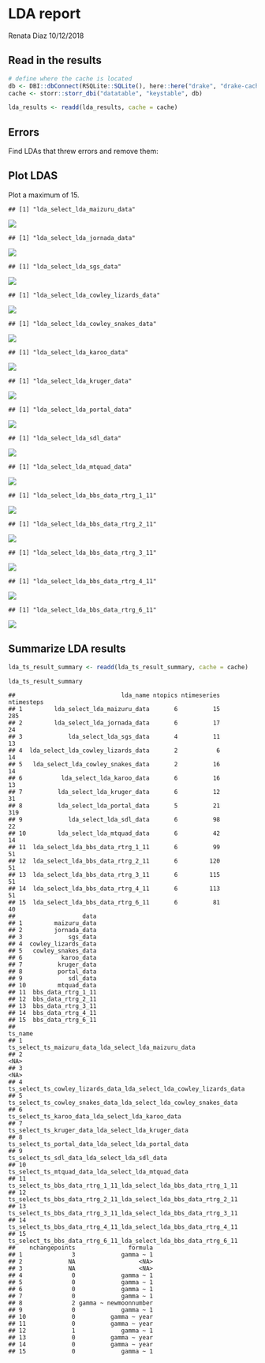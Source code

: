 LDA report
================
Renata Diaz
10/12/2018

Read in the results
-------------------

``` r
# define where the cache is located
db <- DBI::dbConnect(RSQLite::SQLite(), here::here("drake", "drake-cache.sqlite"))
cache <- storr::storr_dbi("datatable", "keystable", db)

lda_results <- readd(lda_results, cache = cache)
```

Errors
------

Find LDAs that threw errors and remove them:

Plot LDAS
---------

Plot a maximum of 15.

    ## [1] "lda_select_lda_maizuru_data"

![](lda_report_files/figure-markdown_github/plot%20LDA-1.png)

    ## [1] "lda_select_lda_jornada_data"

![](lda_report_files/figure-markdown_github/plot%20LDA-2.png)

    ## [1] "lda_select_lda_sgs_data"

![](lda_report_files/figure-markdown_github/plot%20LDA-3.png)

    ## [1] "lda_select_lda_cowley_lizards_data"

![](lda_report_files/figure-markdown_github/plot%20LDA-4.png)

    ## [1] "lda_select_lda_cowley_snakes_data"

![](lda_report_files/figure-markdown_github/plot%20LDA-5.png)

    ## [1] "lda_select_lda_karoo_data"

![](lda_report_files/figure-markdown_github/plot%20LDA-6.png)

    ## [1] "lda_select_lda_kruger_data"

![](lda_report_files/figure-markdown_github/plot%20LDA-7.png)

    ## [1] "lda_select_lda_portal_data"

![](lda_report_files/figure-markdown_github/plot%20LDA-8.png)

    ## [1] "lda_select_lda_sdl_data"

![](lda_report_files/figure-markdown_github/plot%20LDA-9.png)

    ## [1] "lda_select_lda_mtquad_data"

![](lda_report_files/figure-markdown_github/plot%20LDA-10.png)

    ## [1] "lda_select_lda_bbs_data_rtrg_1_11"

![](lda_report_files/figure-markdown_github/plot%20LDA-11.png)

    ## [1] "lda_select_lda_bbs_data_rtrg_2_11"

![](lda_report_files/figure-markdown_github/plot%20LDA-12.png)

    ## [1] "lda_select_lda_bbs_data_rtrg_3_11"

![](lda_report_files/figure-markdown_github/plot%20LDA-13.png)

    ## [1] "lda_select_lda_bbs_data_rtrg_4_11"

![](lda_report_files/figure-markdown_github/plot%20LDA-14.png)

    ## [1] "lda_select_lda_bbs_data_rtrg_6_11"

![](lda_report_files/figure-markdown_github/plot%20LDA-15.png)

Summarize LDA results
---------------------

``` r
lda_ts_result_summary <- readd(lda_ts_result_summary, cache = cache)

lda_ts_result_summary
```

    ##                              lda_name ntopics ntimeseries ntimesteps
    ## 1         lda_select_lda_maizuru_data       6          15        285
    ## 2         lda_select_lda_jornada_data       6          17         24
    ## 3             lda_select_lda_sgs_data       4          11         13
    ## 4  lda_select_lda_cowley_lizards_data       2           6         14
    ## 5   lda_select_lda_cowley_snakes_data       2          16         14
    ## 6           lda_select_lda_karoo_data       6          16         13
    ## 7          lda_select_lda_kruger_data       6          12         31
    ## 8          lda_select_lda_portal_data       5          21        319
    ## 9             lda_select_lda_sdl_data       6          98         22
    ## 10         lda_select_lda_mtquad_data       6          42         14
    ## 11  lda_select_lda_bbs_data_rtrg_1_11       6          99         51
    ## 12  lda_select_lda_bbs_data_rtrg_2_11       6         120         51
    ## 13  lda_select_lda_bbs_data_rtrg_3_11       6         115         51
    ## 14  lda_select_lda_bbs_data_rtrg_4_11       6         113         51
    ## 15  lda_select_lda_bbs_data_rtrg_6_11       6          81         40
    ##                   data
    ## 1         maizuru_data
    ## 2         jornada_data
    ## 3             sgs_data
    ## 4  cowley_lizards_data
    ## 5   cowley_snakes_data
    ## 6           karoo_data
    ## 7          kruger_data
    ## 8          portal_data
    ## 9             sdl_data
    ## 10         mtquad_data
    ## 11  bbs_data_rtrg_1_11
    ## 12  bbs_data_rtrg_2_11
    ## 13  bbs_data_rtrg_3_11
    ## 14  bbs_data_rtrg_4_11
    ## 15  bbs_data_rtrg_6_11
    ##                                                                ts_name
    ## 1                ts_select_ts_maizuru_data_lda_select_lda_maizuru_data
    ## 2                                                                 <NA>
    ## 3                                                                 <NA>
    ## 4  ts_select_ts_cowley_lizards_data_lda_select_lda_cowley_lizards_data
    ## 5    ts_select_ts_cowley_snakes_data_lda_select_lda_cowley_snakes_data
    ## 6                    ts_select_ts_karoo_data_lda_select_lda_karoo_data
    ## 7                  ts_select_ts_kruger_data_lda_select_lda_kruger_data
    ## 8                  ts_select_ts_portal_data_lda_select_lda_portal_data
    ## 9                        ts_select_ts_sdl_data_lda_select_lda_sdl_data
    ## 10                 ts_select_ts_mtquad_data_lda_select_lda_mtquad_data
    ## 11   ts_select_ts_bbs_data_rtrg_1_11_lda_select_lda_bbs_data_rtrg_1_11
    ## 12   ts_select_ts_bbs_data_rtrg_2_11_lda_select_lda_bbs_data_rtrg_2_11
    ## 13   ts_select_ts_bbs_data_rtrg_3_11_lda_select_lda_bbs_data_rtrg_3_11
    ## 14   ts_select_ts_bbs_data_rtrg_4_11_lda_select_lda_bbs_data_rtrg_4_11
    ## 15   ts_select_ts_bbs_data_rtrg_6_11_lda_select_lda_bbs_data_rtrg_6_11
    ##    nchangepoints               formula
    ## 1              3             gamma ~ 1
    ## 2             NA                  <NA>
    ## 3             NA                  <NA>
    ## 4              0             gamma ~ 1
    ## 5              0             gamma ~ 1
    ## 6              0             gamma ~ 1
    ## 7              0             gamma ~ 1
    ## 8              2 gamma ~ newmoonnumber
    ## 9              0             gamma ~ 1
    ## 10             0          gamma ~ year
    ## 11             0          gamma ~ year
    ## 12             1             gamma ~ 1
    ## 13             0          gamma ~ year
    ## 14             0          gamma ~ year
    ## 15             0             gamma ~ 1
